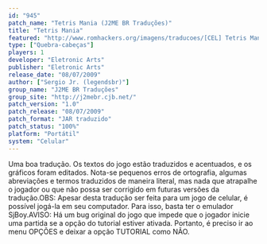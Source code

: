 ```yaml
---
id: "945"
patch_name: "Tetris Mania (J2ME BR Traduções)"
title: "Tetris Mania"
featured: "http://www.romhackers.org/imagens/traducoes/[CEL] Tetris Mania - J2ME BR Traduções - 1.jpg"
type: ["Quebra-cabeças"]
players: 1
developer: "Eletronic Arts"
publisher: "Eletronic Arts"
release_date: "08/07/2009"
author: ["Sergio Jr. (legendsbr)"]
group_name: "J2ME BR Traduções"
group_site: "http://j2mebr.cjb.net/"
patch_version: "1.0"
patch_release: "08/07/2009"
patch_format: "JAR traduzido"
patch_status: "100%"
platform: "Portátil"
system: "Celular"
---
```


Uma boa tradução. Os textos do jogo estão traduzidos e acentuados, e os gráficos foram editados. Nota-se pequenos erros de ortografia, algumas abreviações e termos traduzidos de maneira literal, mas nada que atrapalhe o jogador ou que não possa ser corrigido em futuras versões da tradução.OBS: Apesar desta tradução ser feita para um jogo de celular, é possível jogá-la em seu computador. Para isso, basta ter o emulador SjBoy.AVISO: Há um bug original do jogo que impede que o jogador inicie uma partida se a opção do tutorial estiver ativada. Portanto, é preciso ir ao menu OPÇÕES e deixar a opção TUTORIAL como NÃO.